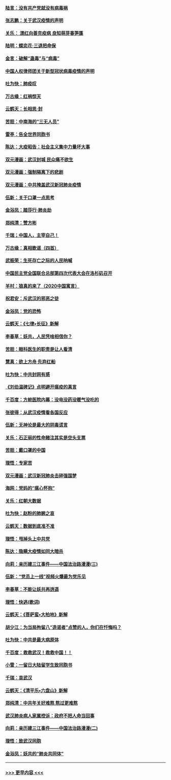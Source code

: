 #### [陆言：没有共产党就没有病毒祸](../pages/nsc993/n11868232.md?t=02141955) 
#### [张志鹏：关于武汉疫情的声明](../pages/nsc993/n11867182.md?t=02141955) 
#### [关乐： 漂红向善克疫病 良知萌芽春笋蓬](../pages/nsc993/n11865710.md?t=02141955) 
#### [陆明：蝶恋花‧三退把命保](../pages/nsc993/n11865673.md?t=02141955) 
#### [金言：破解“蛊毒”与“病毒”](../pages/nsc993/n11864103.md?t=02141955) 
#### [中国人权律师团关于新型冠状病毒疫情的声明](../pages/nsc993/n11864249.md?t=02141955) 
#### [吐为快：肺疫叹](../pages/nsc993/n11864027.md?t=02141955) 
#### [万古缘：红祸惊天](../pages/nsc993/n11864079.md?t=02141955) 
#### [云鹤天：长相思‧封](../pages/nsc993/n11864006.md?t=02141955) 
#### [苦胆：中南海的“三无人员”](../pages/nsc993/n11862997.md?t=02141955) 
#### [雷亭：告全世界同胞书](../pages/nsc993/n11862572.md?t=02141955) 
#### [陈达：大疫昭告：社会主义集中力量坏大事](../pages/nsc993/n11859419.md?t=02141955) 
#### [双元漫画：武汉封城 民众痛不欲生](../pages/nsc993/n11859287.md?t=02141955) 
#### [双元漫画：强制隔离下的悲剧](../pages/nsc993/n11859244.md?t=02141955) 
#### [双元漫画：中共掩盖武汉新冠肺炎疫情](../pages/nsc993/n11858249.md?t=02141955) 
#### [伍新：关于口罩一点思考](../pages/nsc993/n11859195.md?t=02141955) 
#### [金浴凤：踏莎行‧肺炎劫](../pages/nsc993/n11858227.md?t=02141955) 
#### [郑纯清：赞方彬](../pages/nsc993/n11856803.md?t=02141955) 
#### [千瑞；中国人，主宰自己！](../pages/nsc993/n11856793.md?t=02141955) 
#### [万古缘：真相歌谣（四首）](../pages/nsc993/n11856263.md?t=02141955) 
#### [武振荣：生死存亡之际的人民呐喊](../pages/nsc993/n11856256.md?t=02141955) 
#### [中国民主党全国联合总部第四次代表大会在洛杉矶召开](../pages/nsc993/n11856344.md?t=02141955) 
#### [羊村：狼真的来了（2020中国寓言）](../pages/nsc993/n11856229.md?t=02141955) 
#### [祝君安：斥武汉的邪恶之徒](../pages/nsc993/n11855861.md?t=02141955) 
#### [金浴凤：党的恐怖](../pages/nsc993/n11855849.md?t=02141955) 
#### [云鹤天：《七律▪长征》新解](../pages/nsc993/n11855479.md?t=02141955) 
#### [李春草：妖共，人民凭啥相信你？](../pages/nsc993/n11855196.md?t=02141955) 
#### [苦胆：眼科医生的职责是让人看清](../pages/nsc993/n11853840.md?t=02141955) 
#### [慧真：欲上方舟 先弃红船](../pages/nsc993/n11853483.md?t=02141955) 
#### [吐为快：中共封网有感](../pages/nsc993/n11852575.md?t=02141955) 
#### [《刘伯温碑记》点明避开瘟疫的真言](../pages/nsc993/n11852128.md?t=02141955) 
#### [千百度：方舱医院内幕：没电没药没暖气没吃的](../pages/nsc993/n11850211.md?t=02141955) 
#### [张彼得：从武汉疫情看各国反应](../pages/nsc993/n11850102.md?t=02141955) 
#### [伍新：无神论是最大的阴毒谎言](../pages/nsc993/n11846129.md?t=02141955) 
#### [关乐：石正丽的性命赌注其实是空头支票](../pages/nsc993/n11846109.md?t=02141955) 
#### [苦胆：戴口罩的中国](../pages/nsc993/n11845576.md?t=02141955) 
#### [理悟：专家苦](../pages/nsc993/n11845564.md?t=02141955) 
#### [双元漫画：武汉新冠肺炎击碎强国梦](../pages/nsc993/n11843320.md?t=02141955) 
#### [海网：党妈的“瘟心怀抱”](../pages/nsc993/n11840740.md?t=02141955) 
#### [关乐：红朝大数据](../pages/nsc993/n11840675.md?t=02141955) 
#### [吐为快：赵粉的肺腑之哀](../pages/nsc993/n11840618.md?t=02141955) 
#### [云鹤天：数据到底准不准](../pages/nsc993/n11840325.md?t=02141955) 
#### [理悟：甩掉头上中共党](../pages/nsc993/n11838826.md?t=02141955) 
#### [陈达：隐瞒大疫情如同大暗杀](../pages/nsc993/n11838771.md?t=02141955) 
#### [向莉：亲历建三江事件——中国法治路漫漫(三)](../pages/nsc993/n11831825.md?t=02141955) 
#### [伍新：“党员上一线”视频火爆最为党乐见](../pages/nsc993/n11838200.md?t=02141955) 
#### [李春草：不能让妖共再逍遥](../pages/nsc993/n11838102.md?t=02141955) 
#### [理悟：快逃(歌词)](../pages/nsc993/n11838083.md?t=02141955) 
#### [云鹤天：《菩萨蛮▪大柏地》新解](../pages/nsc993/n11838059.md?t=02141955) 
#### [胡少江：为当局拘留八“造谣者”点赞的人，你们在忏悔吗？](../pages/nsc993/n11836801.md?t=02141955) 
#### [吐为快：中共是最大病原体](../pages/nsc993/n11836748.md?t=02141955) 
#### [千百度：救救武汉！救救中国！！](../pages/nsc993/n11836145.md?t=02141955) 
#### [小雪：一留日大陆留学生致同胞书](../pages/nsc993/n11834624.md?t=02141955) 
#### [千瑞：哀武汉](../pages/nsc993/n11833647.md?t=02141955) 
#### [云鹤天：《清平乐▪六盘山》新解](../pages/nsc993/n11833611.md?t=02141955) 
#### [郑纯清：中共年关好难熬 熬过更难熬](../pages/nsc993/n11833489.md?t=02141955) 
#### [武汉肺炎病人家属控诉：政府不把人命当回事](../pages/nsc993/n11833205.md?t=02141955) 
#### [向莉：亲历建三江事件——中国法治路漫漫(二)](../pages/nsc993/n11829102.md?t=02141955) 
#### [理悟：致武汉同胞](../pages/nsc993/n11831522.md?t=02141955) 
#### [金浴凤：妖共的“肺炎共同体”](../pages/nsc993/n11829448.md?t=02141955) 

----
#### [ >>> 更早内容 <<< ](../indexes/nsc993-earlier.md)
